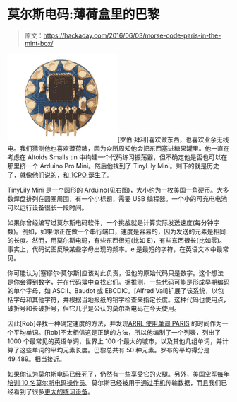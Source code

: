 # 莫尔斯电码:薄荷盒里的巴黎

> 原文：<https://hackaday.com/2016/06/03/morse-code-paris-in-the-mint-box/>

![TinyLilyThumbnail](img/e33584bf433a3e9b7ace8038317b1058.png)[罗伯·拜利]喜欢做东西，也喜欢业余无线电。我们猜测他也喜欢薄荷糖，因为众所周知他会把东西塞进糖果罐里。他一直在考虑在 Altoids Smalls tin 中构建一个代码练习振荡器，但不确定他是否也可以在那里挤一个 Arduino Pro Mini。然后他找到了 TinyLily Mini。剩下的就是历史了，就像他们说的，[和 1CPO 诞生了](https://hackaday.io/project/11212-1cpo)。

TinyLily Mini 是一个圆形的 Arduino(见右图)，大小约为一枚美国一角硬币。大多数焊盘排列在圆圈周围，有一个小标题，需要 USB 编程器。一个小的可充电电池可以运行设备很长一段时间。

如果你曾经编写过莫尔斯电码软件，一个挑战就是计算实际发送速度(每分钟字数)。例如，如果你正在做一个串行端口，速度是容易的，因为发送的元素是相同的长度。然而，用莫尔斯电码，有些东西很短(比如 E)，有些东西很长(比如零)。事实上，代码试图反映某些字母出现的频率。e 是最短的字符，在英语文本中最常见。

你可能认为[塞缪尔·莫尔斯]应该对此负责，但他的原始代码只是数字。这个想法是你会得到数字，并在代码簿中查找它们。据推测，一些代码可能是形成早期编码的单个字母，如 ASCII、Baudot 或 EBCDIC。[Alfred Vail]扩展了该系统，以包括字母和其他字符，并根据当地报纸的铅字检查来指定长度。这种代码也使用点，破折号和长破折号，但它几乎是公认的莫尔斯电码在今天使用。

因此[Rob]寻找一种确定速度的方法，并发现[ARRL 使用单词 PARIS](http://www.arrl.org/files/file/Technology/x9004008.pdf) 的时间作为一个平均单词。[Rob]不太相信这是正确的方法，所以他编制了一个列表，列出了 1000 个最常见的英语单词，世界上 100 个最大的城市，以及其他几组单词，并计算了这些单词的平均元素长度。巴黎总共有 50 种元素。罗布的平均得分是 49.489。相当接近。

如果你认为莫尔斯电码已经死了，仍然有一些享受它的火腿。另外，[美国空军每年培训 10 名莫尔斯电码操作员](http://www.goodfellow.af.mil/News/ArticleDisplay/tabid/322/Article/590391/morse-code-training-moving-to-goodfellow.aspx)。莫尔斯已经被用于[通过手机](http://hackaday.com/2016/01/06/free-cell-data-transfer-with-slowest-morse-code-ever/)传输数据，而且我们已经看到了很多[更大的练习设备](http://hackaday.com/2015/09/24/arduino-teaches-morse-code/)。